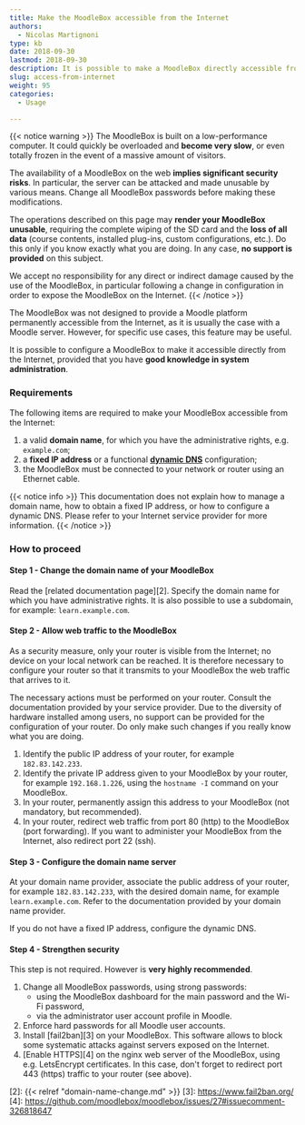 ```yaml
---
title: Make the MoodleBox accessible from the Internet
authors:
  - Nicolas Martignoni
type: kb
date: 2018-09-30
lastmod: 2018-09-30
description: It is possible to make a MoodleBox directly accessible from the Internet. This guide explains how to do this.
slug: access-from-internet
weight: 95
categories:
  - Usage

---
```

{{< notice warning >}}
The MoodleBox is built on a low-performance computer. It could quickly be overloaded and __become very slow__, or even totally frozen in the event of a massive amount of visitors.

The availability of a MoodleBox on the web __implies significant security risks__. In particular, the server can be attacked and made unusable by various means. Change all MoodleBox passwords before making these modifications.

The operations described on this page may __render your MoodleBox unusable__, requiring the complete wiping of the SD card and the __loss of all data__ (course contents, installed plug-ins, custom configurations, etc.). Do this only if you know exactly what you are doing. In any case, __no support is provided__ on this subject.

We accept no responsibility for any direct or indirect damage caused by the use of the MoodleBox, in particular following a change in configuration in order to expose the MoodleBox on the Internet.
{{< /notice >}}

The MoodleBox was not designed to provide a Moodle platform permanently accessible from the Internet, as it is usually the case with a Moodle server. However, for specific use cases, this feature may be useful.

It is possible to configure a MoodleBox to make it accessible directly from the Internet, provided that you have __good knowledge in system administration__.

### Requirements

The following items are required to make your MoodleBox accessible from the Internet:

1. a valid __domain name__, for which you have the administrative rights, e.g. `example.com`;
1. a __fixed IP address__ or a functional __[dynamic DNS][1]__ configuration;
1. the MoodleBox must be connected to your network or router using an Ethernet cable.

{{< notice info >}}
This documentation does not explain how to manage a domain name, how to obtain a fixed IP address, or how to configure a dynamic DNS. Please refer to your Internet service provider for more information.
{{< /notice >}}

### How to proceed

#### Step 1 - Change the domain name of your MoodleBox

Read the [related documentation page][2]. Specify the domain name for which you have administrative rights. It is also possible to use a subdomain, for example: `learn.example.com`.

#### Step 2 - Allow web traffic to the MoodleBox

As a security measure, only your router is visible from the Internet; no device on your local network can be reached. It is therefore necessary to configure your router so that it transmits to your MoodleBox the web traffic that arrives to it.

The necessary actions must be performed on your router. Consult the documentation provided by your service provider. Due to the diversity of hardware installed among users, no support can be provided for the configuration of your router. Do only make such changes if you really know what you are doing.

1. Identify the public IP address of your router, for example `182.83.142.233`.
1. Identify the private IP address given to your MoodleBox by your router, for example `192.168.1.226`, using the `hostname -I` command on your MoodleBox.
1. In your router, permanently assign this address to your MoodleBox (not mandatory, but recommended).
1. In your router, redirect web traffic from port 80 (http) to the MoodleBox (port forwarding). If you want to administer your MoodleBox from the Internet, also redirect port 22 (ssh).

#### Step 3 - Configure the domain name server

At your domain name provider, associate the public address of your router, for example `182.83.142.233`, with the desired domain name, for example `learn.example.com`. Refer to the documentation provided by your domain name provider.

If you do not have a fixed IP address, configure the dynamic DNS.

#### Step 4 - Strengthen security

This step is not required. However is __very highly recommended__.

1. Change all MoodleBox passwords, using strong passwords:
    - using the MoodleBox dashboard for the main password and the Wi-Fi password,
    - via the administrator user account profile in Moodle.
2. Enforce hard passwords for all Moodle user accounts.
3. Install [fail2ban][3] on your MoodleBox. This software allows to block some systematic attacks against servers exposed on the Internet.
4. [Enable HTTPS][4] on the nginx web server of the MoodleBox, using e.g. LetsEncrypt certificates.  In this case, don't forget to redirect port 443 (https) traffic to your router (see above).

 [1]: https://en.wikipedia.org/wiki/Dynamic_DNS
 [2]: {{< relref "domain-name-change.md" >}}
 [3]: https://www.fail2ban.org/
 [4]: https://github.com/moodlebox/moodlebox/issues/27#issuecomment-326818647
